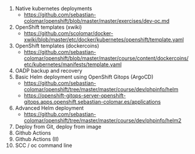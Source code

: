 1. Native kubernetes deployments
   * https://github.com/sebastian-colomar/openshift/blob/master/master/exercises/dev-oc.md
8. OpenShift templates (xwiki)
   * https://github.com/scolomar/docker-xwiki/blob/master/etc/docker/kubernetes/openshift/template.yaml
8. OpenShift templates (dockercoins)
   * https://github.com/sebastian-colomar/openshift/blob/master/master/course/content/dockercoins/etc/kubernetes/manifests/template.yaml
4. OADP backup and recovery
3. Basic Helm deployment using OpenShift Gitops (ArgoCD)
   * https://github.com/sebastian-colomar/openshift/tree/master/master/course/dev/phpinfo/helm
   * https://openshift-gitops-server-openshift-gitops.apps.openshift.sebastian-colomar.es/applications
5. Advanced Helm deployment
   * https://github.com/sebastian-colomar/openshift/tree/master/master/course/dev/phpinfo/helm2
7. Deploy from Git, deploy from image
10. Github Actions
12. Github Actions (II)
11. SCC / oc command line

